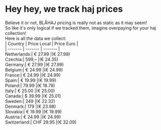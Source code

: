 # Hey hey, we track haj prices  
Believe it or not, BLÅHAJ pricing is really not as static as it may seem!  
So like it's only logical if we tracked them, imagine overpaying for your haj collection!  
Here is all the data we collect:  
| Country | Price Local | Price Euro |  
| ------- | ------- | ------- |  
Netherlands:|        € 27.99     |(€ 27.99)  
Czechia:|              599,–     |(€ 24.35)  
Germany:|            € 27.99     |(€ 27.99)  
Belgium:|            € 24.99     |(€ 24.99)  
France:|             € 24.99     |(€ 24.99)  
Spain:|              € 19.99     |(€ 19.99)  
Poland:|               79.99     |(€ 18.78)  
Italy:|              € 25.00     |(€ 25.00)  
Canada:|             $ 39.99     |(€ 25.01)  
Sweden:|               249       |(€ 22.32)  
Denmark:|              179       |(€ 23.98)  
Slovakia:|           € 19.99     |(€ 19.99)  
Austria:|            € 24.99     |(€ 24.99)  
Switzerland:|      CHF 29.95     |(€ 32.09)  
